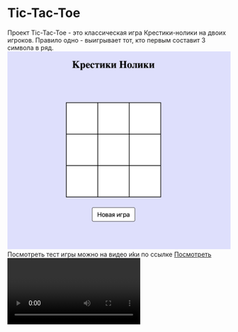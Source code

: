 # Tic-Tac-Toe
Проект Tic-Tac-Toe - это классическая игра Крестики-нолики на двоих игроков.
Правило одно - выигрывает тот, кто первым составит 3 символа в ряд.
<img src="fireshoot.png">
Посмотреть тест игры можно на видео иkи по ссылке <a href="https://codepen.io/unnastasya/pen/qBKdzMj">Посмотреть</a>
<video>
<source src="video.mp4">
</video>